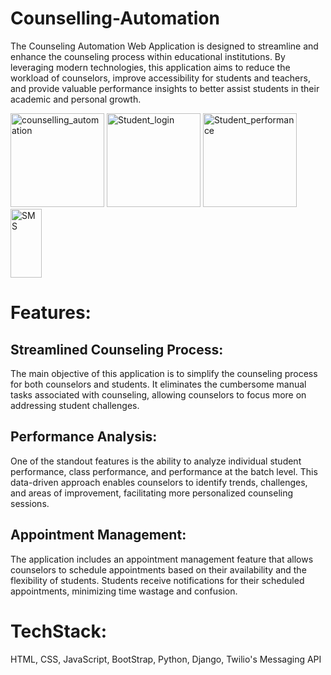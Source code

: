 # Counselling-Automation
The Counseling Automation Web Application is designed to streamline and enhance the counseling process within educational institutions. By leveraging modern technologies, this application aims to reduce the workload of counselors, improve accessibility for students and teachers, and provide valuable performance insights to better assist students in their academic and personal growth.

<img width="150" alt="counselling_automation" src="https://github.com/user-attachments/assets/be0f020d-d3c0-45ff-93c7-5d7544321cb6">
<img width="150" alt="Student_login" src="https://github.com/user-attachments/assets/557cbaa5-bb2d-4e3a-aac5-2abcbfebdf97">
<img width="150" alt="Student_performance" src="https://github.com/user-attachments/assets/10fd5e46-6984-4bd5-a8a4-02f2c5886fdb">
<img width="50" height=110 alt="SMS" src="https://github.com/user-attachments/assets/f7f15174-8258-4d4a-8bfd-131ffab129f0">
 


# Features:
  ## Streamlined Counseling Process: 
The main objective of this application is to simplify the counseling process for both counselors and students. It eliminates the cumbersome manual tasks associated with counseling, allowing counselors to focus more on addressing student challenges.

  ## Performance Analysis: 
One of the standout features is the ability to analyze individual student performance, class performance, and performance at the batch level. This data-driven approach enables counselors to identify trends, challenges, and areas of improvement, facilitating more personalized counseling sessions.

  ## Appointment Management: 
The application includes an appointment management feature that allows counselors to schedule appointments based on their availability and the flexibility of students. Students receive notifications for their scheduled appointments, minimizing time wastage and confusion.

# TechStack:
HTML, CSS, JavaScript, BootStrap, Python, Django, Twilio's Messaging API
